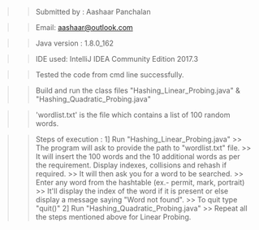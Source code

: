 >> Submitted by : Aashaar Panchalan

>> Email: aashaar@outlook.com

>> Java version : 1.8.0_162

>> IDE used: IntelliJ IDEA Community Edition 2017.3

>> Tested the code from cmd line successfully.

>> Build and run the class files "Hashing_Linear_Probing.java" & "Hashing_Quadratic_Probing.java"

>> 'wordlist.txt' is the file which contains a list of 100 random words.

>> Steps of execution :
	1] Run "Hashing_Linear_Probing.java"
		>> The program will ask to provide the path to "wordlist.txt" file.
		>> It will insert the 100 words and the 10 additional words as per the requirement. Display indexes, collisions and rehash if required.
		>> It will then ask you for a word to be searched.
		>> Enter any word from the hashtable (ex.- permit, mark, portrait) 
		>> It'll display the index of the word if it is present or else display a message saying "Word not found".
		>> To quit type "quit()"
	2] Run "Hashing_Quadratic_Probing.java"
		>> Repeat all the steps mentioned above for Linear Probing.